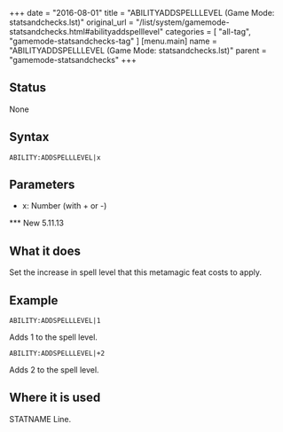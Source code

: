 +++
date = "2016-08-01"
title = "ABILITYADDSPELLLEVEL (Game Mode: statsandchecks.lst)"
original_url = "/list/system/gamemode-statsandchecks.html#abilityaddspelllevel"
categories = [ "all-tag", "gamemode-statsandchecks-tag" ]
[menu.main]
    name = "ABILITYADDSPELLLEVEL (Game Mode: statsandchecks.lst)"
    parent = "gamemode-statsandchecks"
+++

## Status

None

## Syntax

`ABILITY:ADDSPELLLEVEL|x`

## Parameters

-   x: Number (with + or -)



<span id="abilityaddspelllevel"></span> \*\*\* New 5.11.13

What it does
------------

Set the increase in spell level that this metamagic feat costs to apply.

Example
-------

`ABILITY:ADDSPELLLEVEL|1`

Adds 1 to the spell level.

`ABILITY:ADDSPELLLEVEL|+2`

Adds 2 to the spell level.

Where it is used
----------------

STATNAME Line.

